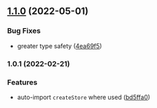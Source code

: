 

## [1.1.0](https://github.com/nuxt-community/harlem-module/compare/1.0.1...1.1.0) (2022-05-01)


### Bug Fixes

* greater type safety ([4ea69f5](https://github.com/nuxt-community/harlem-module/commit/4ea69f57f97cb2e6864984a5ddbbf7a21ff2db9a))

### 1.0.1 (2022-02-21)


### Features

* auto-import `createStore` where used ([bd5ffa0](https://github.com/nuxt-community/harlem-module/commit/bd5ffa03494b2768637b64e3195d316189a72501))